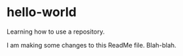 # hello-world
Learning how to use a repository.

I am making some changes to this ReadMe file.  Blah-blah.
